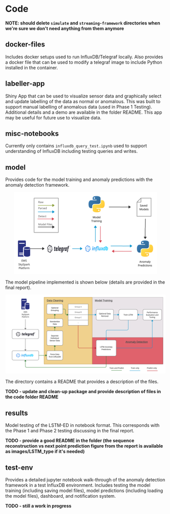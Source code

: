 # Code

**NOTE: should delete `simulate` and `streaming-framework` directories when we're sure we don't need anything from them anymore**
## docker-files

Includes docker setups used to run InfluxDB/Telegraf locally. Also provides a docker file that can be used to modify a telegraf image to include Python installed in the container.

## labeller-app

Shiny App that can be used to visualize sensor data and graphically select and update labelling of the data as normal or anomalous. This was built to support manual labelling of anomalous data (used in Phase 1 Testing). Additional details and a demo are available in the folder README. This app may be useful for future use to visualize data.

## misc-notebooks

Currently only contains `influxdb_query_test.ipynb` used to support understanding of InfluxDB including testing queries and writes.
## model

Provides code for the model training and anomaly predictions with the anomaly detection framework.

<p align="center">
  <img src="../images/framework.png" alt="Anomaly Detection Framework" width="450"/>
</p>

The model pipeline implemented is shown below (details are provided in the final report).

<p align="center">
  <img src="../images/LSTM_pipeline.png" alt="LSTM Pipeline" width="600"/>
</p>

The directory contains a README that provides a description of  the files.

**TODO - update and clean-up package and provide description of files in the code folder README**

## results

Model testing of the LSTM-ED in notebook format. This corresponds with the Phase 1 and Phase 2 testing discussing in the final report.

**TODO - provide a good README in the folder (the sequence reconstruction vs next point prediction figure from the report is available as images/LSTM_type if it's needed)**

## test-env
 
Provides a detailed jupyter notebook walk-through of the anomaly detection framework in a test InfluxDB environment. Includes testing the model training (including saving model files), model predictions (including loading the model files), dashboard, and notification system.

**TODO - still a work in progress**
